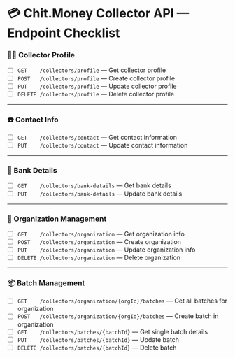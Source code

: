 # 💳 Chit.Money Collector API — Endpoint Checklist

### 🧑‍💼 Collector Profile

-   [ ] `GET    /collectors/profile` — Get collector profile
-   [ ] `POST   /collectors/profile` — Create collector profile
-   [ ] `PUT    /collectors/profile` — Update collector profile
-   [ ] `DELETE /collectors/profile` — Delete collector profile

---

### ☎️ Contact Info

-   [ ] `GET    /collectors/contact` — Get contact information
-   [ ] `PUT    /collectors/contact` — Update contact information

---

### 🏦 Bank Details

-   [ ] `GET    /collectors/bank-details` — Get bank details
-   [ ] `PUT    /collectors/bank-details` — Update bank details

---

### 🏢 Organization Management

-   [ ] `GET    /collectors/organization` — Get organization info
-   [ ] `POST   /collectors/organization` — Create organization
-   [ ] `PUT    /collectors/organization` — Update organization info
-   [ ] `DELETE /collectors/organization` — Delete organization

---

### 📦 Batch Management

-   [ ] `GET    /collectors/organization/{orgId}/batches` — Get all batches for organization
-   [ ] `POST   /collectors/organization/{orgId}/batches` — Create batch in organization
-   [ ] `GET    /collectors/batches/{batchId}` — Get single batch details
-   [ ] `PUT    /collectors/batches/{batchId}` — Update batch
-   [ ] `DELETE /collectors/batches/{batchId}` — Delete batch
